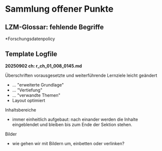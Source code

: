 # Sammlung offener Punkte

## LZM-Glossar: fehlende Begriffe

*Forschungsdatenpolicy 


## Template Logfile

**20250902 ch: r_ch_01_008_0145.md**

Überschriften vorausgesetzte und weiterführende Lernziele leicht geändert
- ... "erweiterte Grundlage"
- ... "Vertiefung"
- ... "verwandte Themen"
- Layout optimiert

Inhaltsbereiche 
- immer einheitlich aufgebaut: nach einander werden die Inhalte eingeblendet und bleiben bis zum Ende der Sektion stehen.

Bilder
- wie gehen wir mit Bildern um, einbetten oder verlinken?

